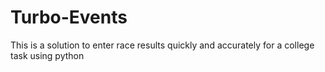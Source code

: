 # Turbo-Events
This is a solution to enter race results quickly and accurately for a college task using python
